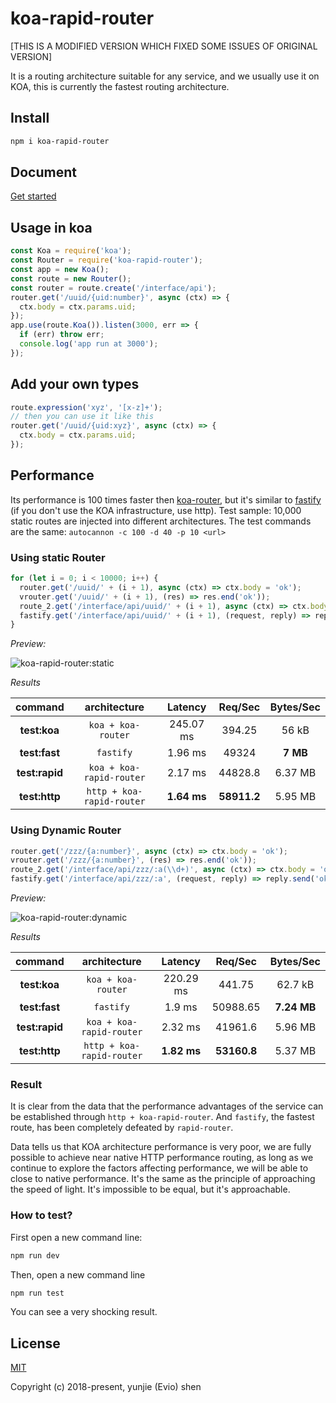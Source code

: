 
# koa-rapid-router

[THIS IS A MODIFIED VERSION WHICH FIXED SOME ISSUES OF ORIGINAL VERSION]

It is a routing architecture suitable for any service, and we usually use it on KOA, this is currently the fastest routing architecture.

## Install

```bash
npm i koa-rapid-router
```

## Document

[Get started](./docs/README.md)

## Usage in koa

```javascript
const Koa = require('koa');
const Router = require('koa-rapid-router');
const app = new Koa();
const route = new Router();
const router = route.create('/interface/api');
router.get('/uuid/{uid:number}', async (ctx) => {
  ctx.body = ctx.params.uid;
});
app.use(route.Koa()).listen(3000, err => {
  if (err) throw err;
  console.log('app run at 3000');
});
```

## Add your own types

```javascript
route.expression('xyz', '[x-z]+');
// then you can use it like this
router.get('/uuid/{uid:xyz}', async (ctx) => {
  ctx.body = ctx.params.uid;
});
```

## Performance

Its performance is 100 times faster then [koa-router](https://www.npmjs.com/package/koa-router), but it's similar to [fastify](https://www.npmjs.com/package/fastify) (if you don't use the KOA infrastructure, use http). Test sample: 10,000 static routes are injected into different architectures. The test commands are the same: `autocannon -c 100 -d 40 -p 10 <url>`

### Using static Router

```javascript
for (let i = 0; i < 10000; i++) {
  router.get('/uuid/' + (i + 1), async (ctx) => ctx.body = 'ok');
  vrouter.get('/uuid/' + (i + 1), (res) => res.end('ok'));
  route_2.get('/interface/api/uuid/' + (i + 1), async (ctx) => ctx.body = 'ok');
  fastify.get('/interface/api/uuid/' + (i + 1), (request, reply) => reply.send('ok'));
}
```

*Preview:*

![koa-rapid-router:static](./preview/performance-static.png)

*Results*

| command | architecture | Latency | Req/Sec | Bytes/Sec |
| :-----: | :----------: | :-----: | :-----: | :-------: |
| **test:koa** | `koa + koa-router` | 245.07 ms | 394.25 | 56 kB |
| **test:fast** | `fastify` | 1.96 ms | 49324 | **7 MB** |
| **test:rapid** | `koa + koa-rapid-router` | 2.17 ms | 44828.8 | 6.37 MB |
| **test:http** | `http + koa-rapid-router` | **1.64 ms** | **58911.2** | 5.95 MB |

### Using Dynamic Router

```javascript
router.get('/zzz/{a:number}', async (ctx) => ctx.body = 'ok');
vrouter.get('/zzz/{a:number}', (res) => res.end('ok'));
route_2.get('/interface/api/zzz/:a(\\d+)', async (ctx) => ctx.body = 'ok');
fastify.get('/interface/api/zzz/:a', (request, reply) => reply.send('ok'));
```

*Preview:*

![koa-rapid-router:dynamic](./preview/performance-dynamic.png)

*Results*

| command | architecture | Latency | Req/Sec | Bytes/Sec |
| :-----: | :----------: | :-----: | :-----: | :-------: |
| **test:koa** | `koa + koa-router` | 220.29 ms | 441.75 | 62.7 kB |
| **test:fast** | `fastify` | 1.9 ms | 50988.65 | **7.24 MB** |
| **test:rapid** | `koa + koa-rapid-router` | 2.32 ms | 41961.6 | 5.96 MB |
| **test:http** | `http + koa-rapid-router` | **1.82 ms** | **53160.8** | 5.37 MB |

### Result

It is clear from the data that the performance advantages of the service can be established through `http + koa-rapid-router`. And `fastify`, the fastest route, has been completely defeated by `rapid-router`.

Data tells us that KOA architecture performance is very poor, we are fully possible to achieve near native HTTP performance routing, as long as we continue to explore the factors affecting performance, we will be able to close to native performance. It's the same as the principle of approaching the speed of light. It's impossible to be equal, but it's approachable.

### How to test?

First open a new command line:

```bash
npm run dev
```

Then, open a new command line

```bash
npm run test
```

You can see a very shocking result.

## License

[MIT](http://opensource.org/licenses/MIT)

Copyright (c) 2018-present, yunjie (Evio) shen